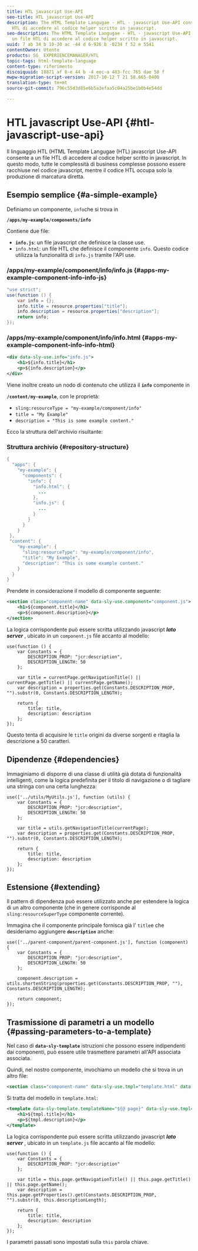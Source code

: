 ```yaml
---
title: HTL javascript Use-API
seo-title: HTL javascript Use-API
description: The HTML Template Langugae - HTL - javascript Use-API consente a un file
  HTL di accedere al codice helper scritto in javascript.
seo-description: The HTML Template Langugae - HTL - javascript Use-API consente a
  un file HTL di accedere al codice helper scritto in javascript.
uuid: 7 ab 34 b 10-30 ac -44 d 6-926 b -0234 f 52 e 5541
contentOwner: Utente
products: SG_ EXPERIENCEMANAGER/HTL
topic-tags: html-template-language
content-type: riferimento
discoiquuid: 18871 af 8-e 44 b -4 eec-a 483-fcc 765 dae 58 f
mwpw-migration-script-version: 2017-10-12 T 21 58.665-0400
translation-type: tm+mt
source-git-commit: 796c55d3d85e6b5a3efaa5c04a25be1b0b4e54dd

---
```



# HTL javascript Use-API {#htl-javascript-use-api}

Il linguaggio HTL (HTML Template Langugae (HTL) javascript Use-API consente a un file HTL di accedere al codice helper scritto in javascript. In questo modo, tutte le complessità di business complesse possono essere racchiuse nel codice javascript, mentre il codice HTL occupa solo la produzione di marcatura diretta.

## Esempio semplice {#a-simple-example}

Definiamo un componente, `info`che si trova in

**`/apps/my-example/components/info`**

Contiene due file:

* **`info.js`**: un file javascript che definisce la classe use.
* `info.html`: un file HTL che definisce il componente `info`. Questo codice utilizza la funzionalità di `info.js` tramite l'API use.

### /apps/my-example/component/info/info.js {#apps-my-example-component-info-info-js}

```java
"use strict";
use(function () {
    var info = {};    
    info.title = resource.properties["title"];
    info.description = resource.properties["description"];    
    return info;
});
```

### /apps/my-example/component/info/info.html {#apps-my-example-component-info-info-html}

```xml
<div data-sly-use.info="info.js">
    <h1>${info.title}</h1>
    <p>${info.description}</p>
</div>
```

Viene inoltre creato un nodo di contenuto che utilizza il **`info`** componente in

**`/content/my-example`**, con le proprietà:

* `sling:resourceType = "my-example/component/info"`
* `title = "My Example"`
* `description = "This is some example content."`

Ecco la struttura dell'archivio risultante:

### Struttura archivio {#repository-structure}

```java
{
  "apps": {
    "my-example": {
      "components": {
        "info": {
          "info.html": {
            ...
          }, 
          "info.js": {
            ...
          }
        }
      }
    }
 },     
 "content": {
    "my-example": {
      "sling:resourceType": "my-example/component/info",
      "title": "My Example",
      "description": "This is some example content."
    }
  }
}
```

Prendete in considerazione il modello di componente seguente:

```xml
<section class="component-name" data-sly-use.component="component.js">
    <h1>${component.title}</h1>
    <p>${component.description}</p>
</section>
```

La logica corrispondente può essere scritta utilizzando javascript ***lato server*** , ubicato in un `component.js` file accanto al modello:

```
use(function () {
    var Constants = {
        DESCRIPTION_PROP: "jcr:description",
        DESCRIPTION_LENGTH: 50
    };
 
    var title = currentPage.getNavigationTitle() || currentPage.getTitle() || currentPage.getName();
    var description = properties.get(Constants.DESCRIPTION_PROP, "").substr(0, Constants.DESCRIPTION_LENGTH);
 
    return {
        title: title,
        description: description
    };
});
```

Questo tenta di acquisire le `title` origini da diverse sorgenti e ritaglia la descrizione a 50 caratteri.

## Dipendenze {#dependencies}

Immaginiamo di disporre di una classe di utilità già dotata di funzionalità intelligenti, come la logica predefinita per il titolo di navigazione o di tagliare una stringa con una certa lunghezza:

```
use(['../utils/MyUtils.js'], function (utils) {
    var Constants = {
        DESCRIPTION_PROP: "jcr:description",
        DESCRIPTION_LENGTH: 50
    };
 
    var title = utils.getNavigationTitle(currentPage);
    var description = properties.get(Constants.DESCRIPTION_PROP, "").substr(0, Constants.DESCRIPTION_LENGTH);
 
    return {
        title: title,
        description: description
    };
});
```

## Estensione {#extending}

Il pattern di dipendenza può essere utilizzato anche per estendere la logica di un altro componente (che in genere corrisponde al `sling:resourceSuperType` componente corrente).

Immagina che il componente principale fornisca già l' `title`e che desideriamo aggiungere **`description`** anche:

```
use(['../parent-component/parent-component.js'], function (component) {
    var Constants = {
        DESCRIPTION_PROP: "jcr:description",
        DESCRIPTION_LENGTH: 50
    };
 
    component.description = utils.shortenString(properties.get(Constants.DESCRIPTION_PROP, ""), Constants.DESCRIPTION_LENGTH);
 
    return component;
});
```

## Trasmissione di parametri a un modello {#passing-parameters-to-a-template}

Nel caso di **`data-sly-template`** istruzioni che possono essere indipendenti dai componenti, può essere utile trasmettere parametri all'API associata associata.

Quindi, nel nostro componente, invochiamo un modello che si trova in un altro file:

```xml
<section class="component-name" data-sly-use.tmpl="template.html" data-sly-call="${tmpl.templateName @ page=currentPage}"></section>
```

Si tratta del modello in `template.html`:

```xml
<template data-sly-template.templateName="${@ page}" data-sly-use.tmpl="${'template.js' @ page=page, descriptionLength=50}">
    <h1>${tmpl.title}</h1>
    <p>${tmpl.description}</p>
</template>
```

La logica corrispondente può essere scritta utilizzando javascript ***lato server*** , ubicato in un `template.js` file accanto al file modello:

```
use(function () {
    var Constants = {
        DESCRIPTION_PROP: "jcr:description"
    };
 
    var title = this.page.getNavigationTitle() || this.page.getTitle() || this.page.getName();
    var description = this.page.getProperties().get(Constants.DESCRIPTION_PROP, "").substr(0, this.descriptionLength);
 
    return {
        title: title,
        description: description
    };
});
```

I parametri passati sono impostati sulla `this` parola chiave.
